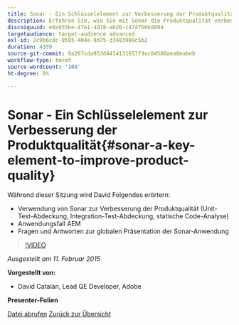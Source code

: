 ```yaml
---
title: Sonar - Ein Schlüsselelement zur Verbesserung der Produktqualität
description: Erfahren Sie, wie Sie mit Sonar die Produktqualität verbessern können, einschließlich Unit-Test-Abdeckung, Integration-Test-Abdeckung und statischer Code-Analyse. Erfahren Sie auch mehr über AEM Anwendungsfall und erhalten Sie eine globale Präsentation der Sonar-Anwendung.
discoiquuid: e0a955be-47e1-4d78-ab20-c4747b06d094
targetaudience: target-audience advanced
exl-id: 2c9b6cdc-8595-404e-9d75-33483989c5b2
duration: 4359
source-git-commit: 9a297cda953d4414131657f9ac84580aea0eabeb
workflow-type: tm+mt
source-wordcount: '104'
ht-degree: 0%

---
```


# Sonar - Ein Schlüsselelement zur Verbesserung der Produktqualität{#sonar-a-key-element-to-improve-product-quality}

Während dieser Sitzung wird David Folgendes erörtern:

* Verwendung von Sonar zur Verbesserung der Produktqualität (Unit-Test-Abdeckung, Integration-Test-Abdeckung, statische Code-Analyse)
* Anwendungsfall AEM
* Fragen und Antworten zur globalen Präsentation der Sonar-Anwendung

>[!VIDEO](https://video.tv.adobe.com/v/19379/?quality=9)

*Ausgestellt am 11. Februar 2015*

**Vorgestellt von:**

* David Catalan, Lead QE Developer, Adobe

**Presenter-Folien**

[Datei abrufen](assets/cq-gems-on-aem-sonarqube-2015-02.pdf)
[Zurück zur Übersicht](https://helpx.adobe.com/experience-manager/kt/eseminars/gems/aem-index.html)
